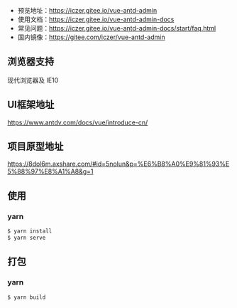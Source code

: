 - 预览地址：https://iczer.gitee.io/vue-antd-admin
- 使用文档：https://iczer.gitee.io/vue-antd-admin-docs
- 常见问题：https://iczer.gitee.io/vue-antd-admin-docs/start/faq.html
- 国内镜像：https://gitee.com/iczer/vue-antd-admin

## 浏览器支持
现代浏览器及 IE10

## UI框架地址
https://www.antdv.com/docs/vue/introduce-cn/

## 项目原型地址
https://8dol6m.axshare.com/#id=5nolun&p=%E6%B8%A0%E9%81%93%E5%88%97%E8%A1%A8&g=1

## 使用
### yarn
```bash
$ yarn install
$ yarn serve
```

## 打包
### yarn
```bash
$ yarn build
```